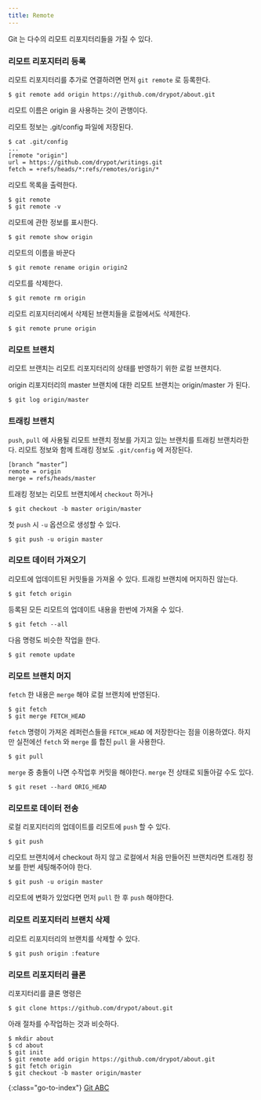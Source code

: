 ```yaml
---
title: Remote
---
```


Git 는 다수의 리모트 리포지터리들을 가질 수 있다.


### 리모트 리포지터리 등록

리모트 리포지터리를 추가로 연결하려면 먼저 `git remote` 로 등록한다.

    $ git remote add origin https://github.com/drypot/about.git

리모트 이름은 origin 을 사용하는 것이 관행이다.

리모트 정보는 .git/config 파일에 저장된다.

    $ cat .git/config
    ...
    [remote "origin"]
    url = https://github.com/drypot/writings.git
    fetch = +refs/heads/*:refs/remotes/origin/*

리모트 목록을 출력한다.

    $ git remote
    $ git remote -v

리모트에 관한 정보를 표시한다.

    $ git remote show origin

리모트의 이름을 바꾼다

    $ git remote rename origin origin2

리모트를 삭제한다.

    $ git remote rm origin

리모트 리포지터리에서 삭제된 브랜치들을 로컬에서도 삭제한다.

    $ git remote prune origin


### 리모트 브랜치

리모트 브랜치는 리모트 리포지터리의 상태를 반영하기 위한 로컬 브랜치다.

origin 리포지터리의 master 브랜치에 대한 리모트 브랜치는 origin/master 가 된다.

    $ git log origin/master


### 트래킹 브랜치

`push`, `pull` 에 사용될 리모트 브랜치 정보를 가지고 있는 브랜치를 트래킹 브랜치라한다.
리모트 정보와 함께 트래킹 정보도 `.git/config` 에 저장된다.

    [branch “master”]
    remote = origin
    merge = refs/heads/master

트래킹 정보는 리모트 브랜치에서 `checkout` 하거나

    $ git checkout -b master origin/master

첫 `push` 시 `-u` 옵션으로 생성할 수 있다.

    $ git push -u origin master


### 리모트 데이터 가져오기

리모트에 업데이트된 커밋들을 가져올 수 있다.
트래킹 브랜치에 머지하진 않는다.

    $ git fetch origin

등록된 모든 리모트의 업데이트 내용을 한번에 가져올 수 있다.

    $ git fetch --all

다음 명령도 비슷한 작업을 한다.

    $ git remote update


### 리모트 브랜치 머지

`fetch` 한 내용은 `merge` 해야 로컬 브랜치에 반영된다.

    $ git fetch
    $ git merge FETCH_HEAD

`fetch` 명령이 가져온 레퍼런스들을 `FETCH_HEAD` 에 저장한다는 점을 이용하였다.
하지만 실전에선 `fetch` 와 `merge` 를 합친 `pull` 을 사용한다.

    $ git pull

`merge` 중 충돌이 나면 수작업후 커밋을 해야한다.
`merge` 전 상태로 되돌아갈 수도 있다.

    $ git reset --hard ORIG_HEAD


### 리모트로 데이터 전송

로컬 리포지터리의 업데이트를 리모트에 `push` 할 수 있다.

    $ git push

리모트 브랜치에서 checkout 하지 않고 로컬에서 처음 만들어진 브랜치라면 트래킹 정보를 한번 세팅해주어야 한다.

    $ git push -u origin master

리모트에 변화가 있었다면 먼저 `pull` 한 후 `push` 해야한다.


### 리모트 리포지터리 브랜치 삭제

리모트 리포지터리의 브랜치를 삭제할 수 있다.

    $ git push origin :feature


### 리모트 리포지터리 클론

리포지터리를 클론 명령은

    $ git clone https://github.com/drypot/about.git

아래 절차를 수작업하는 것과 비슷하다.

    $ mkdir about
    $ cd about
    $ git init
    $ git remote add origin https://github.com/drypot/about.git
    $ git fetch origin
    $ git checkout -b master origin/master


{:class="go-to-index"}
[Git ABC](index)
